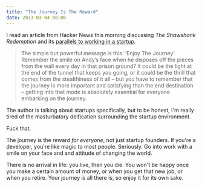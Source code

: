 ```yaml
---
title: "The Journey Is The Reward"
date: 2013-03-04 00:00
---
```


I read an article from Hacker News this morning discussing _The Shawshank Redemption_ and its [parallels to working in a startup](http://statspotting.com/a-lesson-from-the-shawshank-redemption/).

> The simple but powerful message is this: ‘Enjoy The Journey’. Remember the smile on Andy’s face when he disposes off the pieces from the wall every day in that prison ground? It could be the light at the end of the tunnel that keeps you going, or it could be the thrill that comes from the stealthiness of it all – but you have to remember that the journey is more important and satisfying than the end destination – getting into that mode is absolutely essential for everyone embarking on the journey.

The author is talking about startups specifically, but to be honest, I'm really tired of the masturbatory deification surrounding the startup environment.

Fuck that.

The journey is the reward _for everyone_, not just startup founders. If you're a developer, you're like magic to most people. Seriously. Go into work with a smile on your face and and attitude of changing the world.

There is no arrival in life: you live, then you die. You won't be happy once you make a certain amount of money, or when you get that new job, or when you retire. Your journey is all there is, so enjoy it for its own sake.

<!-- more -->
